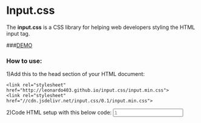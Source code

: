 Input.css
=========

The **input.css** is a CSS library for helping web developers styling the HTML input tag.


###[DEMO](http://leonardo403.github.io/input.css/index.html)


### How to use:

1)Add this to the head section of your HTML document:

    <link rel="stylesheet" href="http://leonardo403.github.io/input.css/input.min.css">
	<link rel="stylesheet" href="//cdn.jsdelivr.net/input.css/0.1/input.min.css">

2)Code  HTML setup with this below code:
<input type="text" placeholder="1" data-columns="1">


